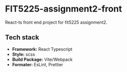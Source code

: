 # FIT5225-assignment2-front
React-ts front end project for fit5225 assignment2.

## Tech stack 
- **Framework:** React Typescript
- **Style:** scss 
- **Build Package:** Vite/Webpack
- **Formater:** EsLint, Prettier


